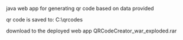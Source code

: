 java web app for generating qr code based on data provided

qr code is saved to: C:\qrcodes

download to the deployed web app QRCodeCreator_war_exploded.rar